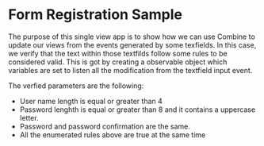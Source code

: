 # Form Registration Sample

The purpose of this single view app is to show how we can use Combine to update our views from the events generated by some texfields. In this case, we verify that the text within those textfilds follow some rules to be considered valid. This is got by creating a observable object which variables are set to listen all the modification from the textfield input event.

The verfied parameters are the following:
- User name length is equal or greater than 4
- Password lenghth is equal or greater than 8 and it contains a uppercase letter.
- Password and password confirmation are the same.
- All the enumerated rules above are true at the same time
